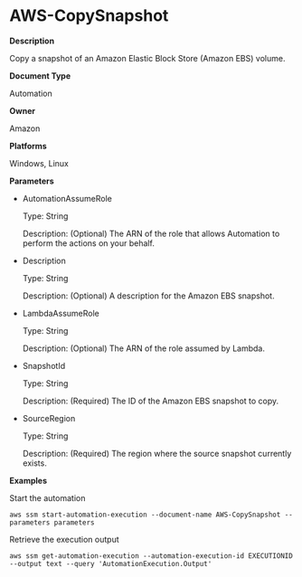 # AWS\-CopySnapshot<a name="automation-aws-copysnapshot"></a>

**Description**

Copy a snapshot of an Amazon Elastic Block Store \(Amazon EBS\) volume\.

**Document Type**

Automation

**Owner**

Amazon

**Platforms**

Windows, Linux

**Parameters**
+ AutomationAssumeRole

  Type: String

  Description: \(Optional\) The ARN of the role that allows Automation to perform the actions on your behalf\.
+ Description

  Type: String

  Description: \(Optional\) A description for the Amazon EBS snapshot\.
+ LambdaAssumeRole

  Type: String

  Description: \(Optional\) The ARN of the role assumed by Lambda\.
+ SnapshotId

  Type: String

  Description: \(Required\) The ID of the Amazon EBS snapshot to copy\.
+ SourceRegion

  Type: String

  Description: \(Required\) The region where the source snapshot currently exists\.

**Examples**

Start the automation

```
aws ssm start-automation-execution --document-name AWS-CopySnapshot --parameters parameters
```

Retrieve the execution output

```
aws ssm get-automation-execution --automation-execution-id EXECUTIONID --output text --query 'AutomationExecution.Output'
```